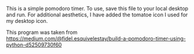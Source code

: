 This is a simple pomodoro timer. To use, save this file to your local desktop and run. For additional aesthetics, I have added the tomatoe icon I used for my desktop icon. 

This program was taken from https://medium.com/@fidel.esquivelestay/build-a-pomodoro-timer-using-python-d52509730f60

